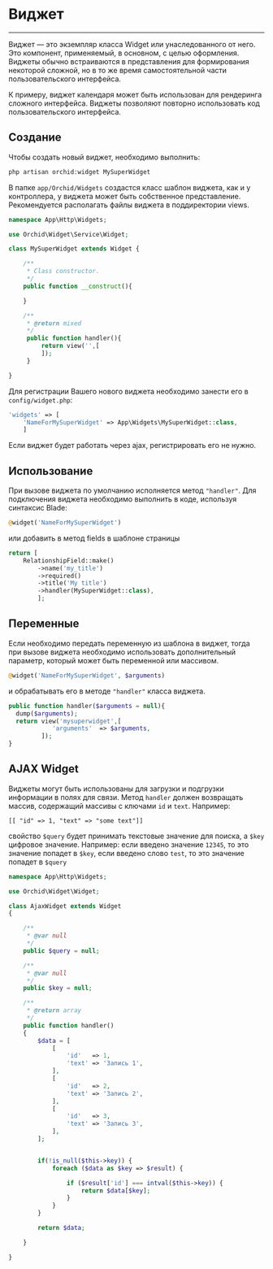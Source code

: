 # Виджет
----------

Виджет — это экземпляр класса Widget или унаследованного от него. Это компонент, применяемый, в основном, с целью оформления. Виджеты обычно встраиваются в представления для формирования некоторой сложной, но в то же время самостоятельной части пользовательского интерфейса.


К примеру, виджет календаря может быть использован для рендеринга сложного интерфейса. Виджеты позволяют повторно использовать код пользовательского интерфейса.

## Создание
	
Чтобы создать новый виджет, необходимо выполнить:

```php
php artisan orchid:widget MySuperWidget
```

В папке `app/Orchid/Widgets` создастся класс шаблон виджета, как и у контроллера, у виджета может быть собственное представление.
Рекомендуется располагать файлы виджета в поддиректории views.

```php
namespace App\Http\Widgets;

use Orchid\Widget\Service\Widget;

class MySuperWidget extends Widget {

    /**
     * Class constructor.
     */
    public function __construct(){

    }

    /**
     * @return mixed
     */
     public function handler(){
         return view('',[
         ]);
     }

}
```

Для регистрации Вашего нового виджета необходимо занести его в `config/widget.php`:
```php
'widgets' => [
	'NameForMySuperWidget' => App\Widgets\MySuperWidget::class,
	]
```
Если виджет будет работать через ajax, регистрировать его не нужно.

## Использование


При вызове виджета по умолчанию исполняется метод `"handler"`.
Для подключения виджета необходимо выполнить в коде, используя синтаксис Blade:
```php
@widget('NameForMySuperWidget')
```
или добавить в метод fields в шаблоне страницы
```php
return [
	RelationshipField::make()
		->name('my_title')
		->required()
		->title('My title')
		->handler(MySuperWidget::class),
        ];
```

## Переменные

Если необходимо передать переменную из шаблона в виджет, тогда при вызове виджета необходимо использовать дополнительный параметр, который может быть переменной или массивом.
```php
@widget('NameForMySuperWidget', $arguments)
```
и обрабатывать его в методе `"handler"` класса виджета.
```php
public function handler($arguments = null){
  dump($arguments);
  return view('mysuperwidget',[
            'arguments'  => $arguments,
         ]);
}
```

## AJAX Widget

Виджеты могут быть использованы для загрузки и подгрузки информации в полях для связи.
Метод `handler` должен возвращать массив, содержащий массивы с ключами `id` и `text`. Например:
```
[[ "id" => 1, "text" => "some text"]]
```

свойство `$query` будет принимать текстовые значение для поиска, а `$key` цифровое значение. Например:
если введено значение `12345`, то это значение попадет в  `$key`, если введено слово `test`, то это значение
попадет в `$query`


```php
namespace App\Http\Widgets;

use Orchid\Widget\Widget;

class AjaxWidget extends Widget
{

    /**
     * @var null
     */
    public $query = null;

    /**
     * @var null
     */
    public $key = null;

    /**
     * @return array
     */
    public function handler()
    {
        $data = [
            [
                'id'   => 1,
                'text' => 'Запись 1',
            ],
            [
                'id'   => 2,
                'text' => 'Запись 2',
            ],
            [
                'id'   => 3,
                'text' => 'Запись 3',
            ],
        ];


        if(!is_null($this->key)) {
            foreach ($data as $key => $result) {

                if ($result['id'] === intval($this->key)) {
                    return $data[$key];
                }
            }
        }

        return $data;

    }

}

```
